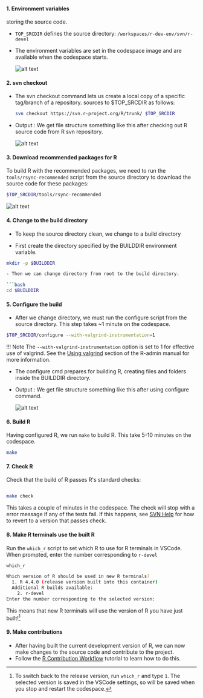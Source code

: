 
#### 1. Environment variables

  storing the source code.

- `TOP_SRCDIR` defines the source directory: `/workspaces/r-dev-env/svn/r-devel`
- The environment variables are set in the codespace image and are available
  when the codespace starts.

  ![alt text](../assets/rdev6.png)

#### 2. svn checkout
- The svn checkout command lets us create a local copy of a specific tag/branch
  of a repository.
  sources to $TOP_SRCDIR as follows:

    ```bash
    svn checkout https://svn.r-project.org/R/trunk/ $TOP_SRCDIR
    ```

- Output : We get file structure something like this after checking out R source
  code from R svn repository.

    ![alt text](../assets/rdev8.png)

#### 3. Download recommended packages for R

To build R with the recommended packages, we need to run the
`tools/rsync-recommended` script from the source directory to download the
source code for these packages:

```bash
$TOP_SRCDIR/tools/rsync-recommended
```

![alt text](../assets/rdev9.png)

#### 4. Change to the build directory

- To keep the source directory clean, we change to a build directory

- First create the directory specified by the BUILDDIR environment variable.

```bash
mkdir -p $BUILDDIR

- Then we can change directory from root to the build directory.

```bash
cd $BUILDDIR
```

#### 5. Configure the build

- After we change directory, we must run the configure script from the source
directory.  This step takes ~1 minute on the codespace.

```bash
$TOP_SRCDIR/configure --with-valgrind-instrumentation=1

```

<!-- markdownlint-disable MD046 -->
!!! Note
    The `--with-valgrind-instrumentation` option is set to 1 for effective use
    of valgrind. See the [Using
    valgrind](https://cran.r-project.org/doc/manuals/R-exts.html#Using-valgrind)
    section of the R-admin manual for more information.
<!-- markdownlint-enable MD046 -->

- The configure cmd prepares for building R, creating files and folders inside
  the BUILDDIR directory.
- Output : We get file structure something like this after using configure
  command.

    ![alt text](../assets/rdev7.png)

#### 6. Build R

Having configured R, we run `make` to build R. This take 5-10 minutes on the
codespace.

```bash
make
```

#### 7. Check R

Check that the build of R passes R's standard checks:

```bash

make check
```

This takes a couple of minutes in the codespace. The check will stop with a
error message if any of the tests fail. If this happens, see [SVN
Help](./svn_help.md) for how to revert to a version that passes check.

#### 8. Make R terminals use the built R

Run the `which_r` script to set which R to use for R terminals in VSCode. When
prompted, enter the number corresponding to `r-devel`

```bash
which_r
```

```bash
Which version of R should be used in new R terminals?
  1. R 4.4.0 (release version built into this container)
  Additional R builds available:
    2. r-devel
Enter the number corresponding to the selected version:
```

This means that new R terminals will use the version of R you have just
built![^1]

[^1]: To switch back to the release version, run `which_r` and type `1`. The
selected version is saved in the VSCode settings, so will be saved when you stop
and restart the codespace.

#### 9. Make contributions

- After having built the current development version of R, we can now make
  changes to the source code and contribute to the project.
- Follow the [R Contribution Workflow](./contribution_workflow.md) tutorial to
  learn how to do this.
